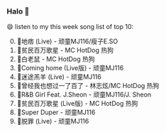 

### Halo 👋

😄 listen to my this week song list of top 10:

0. 🌈地痞 (Live) - 顽童MJ116/瘦子E.SO
1. 🌈贫民百万歌星 - MC HotDog 热狗
2. 🌈白老鼠 - MC HotDog 热狗
3. 🌈Coming home (Live版) - 顽童MJ116
4. 🌈迷途羔羊 (Live) - 顽童MJ116
5. 🌈曾经我也想过一了百了 - 林志炫/MC HotDog 热狗
6. 🌈R&B Girl Feat. J.Sheon - 顽童MJ116/J. Sheon
7. 🌈贫民百万歌星 (Live版) - MC HotDog 热狗
8. 🌈Super Duper - 顽童MJ116
9. 🌈脱罪 (Live) - 顽童MJ116

